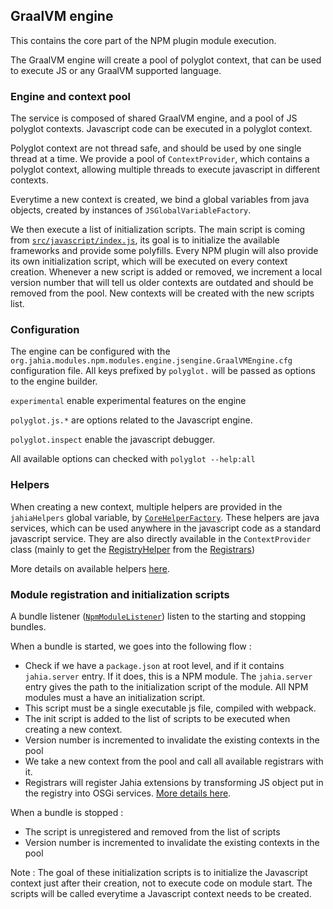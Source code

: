 ## GraalVM engine

This contains the core part of the NPM plugin module execution.

The GraalVM engine will create a pool of polyglot context, that can be used to execute JS or any GraalVM supported language.

### Engine and context pool

The service is composed of shared GraalVM engine, and a pool of JS polyglot contexts. 
Javascript code can be executed in a polyglot context.

Polyglot context are not thread safe, and should be used by one single thread at a time. We provide a pool of `ContextProvider`, which contains a polyglot context, allowing multiple threads to execute javascript in different contexts.

Everytime a new context is created, we bind a global variables from java objects, created by instances of `JSGlobalVariableFactory`. 

We then execute a list of initialization scripts. The main script is coming from [`src/javascript/index.js`](../../../../../../../javascript/README.md), its goal is to initialize the available frameworks and provide some polyfills. 
Every NPM plugin will also provide its own initialization script, which will be executed on every context creation.
Whenever a new script is added or removed, we increment a local version number that will tell us older contexts are outdated and should be removed from the pool. 
New contexts will be created with the new scripts list.

### Configuration

The engine can be configured with the `org.jahia.modules.npm.modules.engine.jsengine.GraalVMEngine.cfg` configuration file. All keys prefixed by `polyglot.` will be passed as options to the engine builder.

`experimental` enable experimental features on the engine

`polyglot.js.*` are options related to the Javascript engine.

`polyglot.inspect` enable the javascript debugger.

All available options can checked with `polyglot --help:all`

### Helpers

When creating a new context, multiple helpers are provided in the `jahiaHelpers` global variable, by [`CoreHelperFactory`](../helpers/CoreHelperFactory.java). These helpers are java services, which can be used anywhere in the javascript code as a standard javascript service. 
They are also directly available in the `ContextProvider` class (mainly to get the [RegistryHelper](../helpers/README.md#registry) from the [Registrars](../registrars/README.md))

More details on available helpers [here](../helpers/README.md).

### Module registration and initialization scripts

A bundle listener ([`NpmModuleListener`](../NpmModuleListener.java)) listen to the starting and stopping bundles. 

When a bundle is started, we goes into the following flow :

- Check if we have a `package.json` at root level, and if it contains `jahia.server` entry. If it does, this is a NPM module. The `jahia.server` entry gives the path to the initialization script of the module. All NPM modules must a have an initialization script.
- This script must be a single executable js file, compiled with webpack.
- The init script is added to the list of scripts to be executed when creating a new context. 
- Version number is incremented to invalidate the existing contexts in the pool
- We take a new context from the pool and call all available registrars with it. 
- Registrars will register Jahia extensions by transforming JS object put in the registry into OSGi services. [More details here](../registrars/README.md).
  
When a bundle is stopped : 

- The script is unregistered and removed from the list of scripts
- Version number is incremented to invalidate the existing contexts in the pool

Note : The goal of these initialization scripts is to initialize the Javascript context just after their 
creation, not to execute code on module start. The scripts will be called everytime a Javascript context needs to be created.
